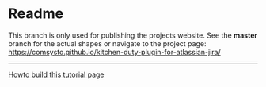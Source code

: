 Readme
======

This branch is only used for publishing the projects website. 
See the **master** branch for the actual shapes or navigate to the project page:
https://comsysto.github.io/kitchen-duty-plugin-for-atlassian-jira/

----------

[Howto build this tutorial page](./_page/README.md)
